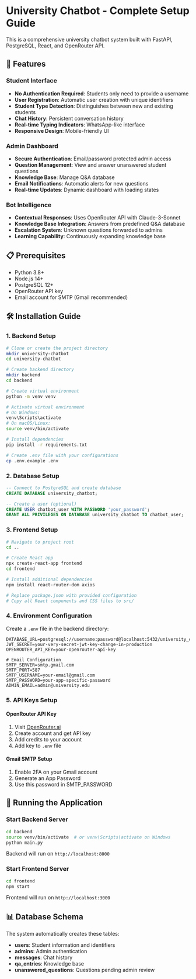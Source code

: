 # University Chatbot - Complete Setup Guide

This is a comprehensive university chatbot system built with FastAPI, PostgreSQL, React, and OpenRouter API.

## 🚀 Features

### Student Interface
- **No Authentication Required**: Students only need to provide a username
- **User Registration**: Automatic user creation with unique identifiers
- **Student Type Detection**: Distinguishes between new and existing students
- **Chat History**: Persistent conversation history
- **Real-time Typing Indicators**: WhatsApp-like interface
- **Responsive Design**: Mobile-friendly UI

### Admin Dashboard
- **Secure Authentication**: Email/password protected admin access
- **Question Management**: View and answer unanswered student questions
- **Knowledge Base**: Manage Q&A database
- **Email Notifications**: Automatic alerts for new questions
- **Real-time Updates**: Dynamic dashboard with loading states

### Bot Intelligence
- **Contextual Responses**: Uses OpenRouter API with Claude-3-Sonnet
- **Knowledge Base Integration**: Answers from predefined Q&A database
- **Escalation System**: Unknown questions forwarded to admins
- **Learning Capability**: Continuously expanding knowledge base

## 📋 Prerequisites

- Python 3.8+
- Node.js 14+
- PostgreSQL 12+
- OpenRouter API key
- Email account for SMTP (Gmail recommended)

## 🛠️ Installation Guide

### 1. Backend Setup

```bash
# Clone or create the project directory
mkdir university-chatbot
cd university-chatbot

# Create backend directory
mkdir backend
cd backend

# Create virtual environment
python -m venv venv

# Activate virtual environment
# On Windows:
venv\Scripts\activate
# On macOS/Linux:
source venv/bin/activate

# Install dependencies
pip install -r requirements.txt

# Create .env file with your configurations
cp .env.example .env
```

### 2. Database Setup

```sql
-- Connect to PostgreSQL and create database
CREATE DATABASE university_chatbot;

-- Create a user (optional)
CREATE USER chatbot_user WITH PASSWORD 'your_password';
GRANT ALL PRIVILEGES ON DATABASE university_chatbot TO chatbot_user;
```

### 3. Frontend Setup

```bash
# Navigate to project root
cd ..

# Create React app
npx create-react-app frontend
cd frontend

# Install additional dependencies
npm install react-router-dom axios

# Replace package.json with provided configuration
# Copy all React components and CSS files to src/
```

### 4. Environment Configuration

Create a `.env` file in the backend directory:

```env
DATABASE_URL=postgresql://username:password@localhost:5432/university_chatbot
JWT_SECRET=your-very-secret-jwt-key-change-in-production
OPENROUTER_API_KEY=your-openrouter-api-key

# Email Configuration
SMTP_SERVER=smtp.gmail.com
SMTP_PORT=587
SMTP_USERNAME=your-email@gmail.com
SMTP_PASSWORD=your-app-specific-password
ADMIN_EMAIL=admin@university.edu
```

### 5. API Keys Setup

#### OpenRouter API Key
1. Visit [OpenRouter.ai](https://openrouter.ai)
2. Create account and get API key
3. Add credits to your account
4. Add key to `.env` file

#### Gmail SMTP Setup
1. Enable 2FA on your Gmail account
2. Generate an App Password
3. Use this password in SMTP_PASSWORD

## 🚀 Running the Application

### Start Backend Server
```bash
cd backend
source venv/bin/activate  # or venv\Scripts\activate on Windows
python main.py
```
Backend will run on `http://localhost:8000`

### Start Frontend Server
```bash
cd frontend
npm start
```
Frontend will run on `http://localhost:3000`

## 📊 Database Schema

The system automatically creates these tables:

- **users**: Student information and identifiers
- **admins**: Admin authentication
- **messages**: Chat history
- **qa_entries**: Knowledge base
- **unanswered_questions**: Questions pending admin review
